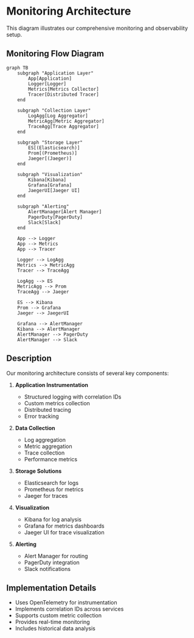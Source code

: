 # Monitoring Architecture

This diagram illustrates our comprehensive monitoring and observability setup.

## Monitoring Flow Diagram

```mermaid
graph TB
    subgraph "Application Layer"
        App[Application]
        Logger[Logger]
        Metrics[Metrics Collector]
        Tracer[Distributed Tracer]
    end

    subgraph "Collection Layer"
        LogAgg[Log Aggregator]
        MetricAgg[Metric Aggregator]
        TraceAgg[Trace Aggregator]
    end

    subgraph "Storage Layer"
        ES[(Elasticsearch)]
        Prom[(Prometheus)]
        Jaeger[(Jaeger)]
    end

    subgraph "Visualization"
        Kibana[Kibana]
        Grafana[Grafana]
        JaegerUI[Jaeger UI]
    end

    subgraph "Alerting"
        AlertManager[Alert Manager]
        PagerDuty[PagerDuty]
        Slack[Slack]
    end

    App --> Logger
    App --> Metrics
    App --> Tracer

    Logger --> LogAgg
    Metrics --> MetricAgg
    Tracer --> TraceAgg

    LogAgg --> ES
    MetricAgg --> Prom
    TraceAgg --> Jaeger

    ES --> Kibana
    Prom --> Grafana
    Jaeger --> JaegerUI

    Grafana --> AlertManager
    Kibana --> AlertManager
    AlertManager --> PagerDuty
    AlertManager --> Slack
```

## Description

Our monitoring architecture consists of several key components:

1. **Application Instrumentation**

   - Structured logging with correlation IDs
   - Custom metrics collection
   - Distributed tracing
   - Error tracking

2. **Data Collection**

   - Log aggregation
   - Metric aggregation
   - Trace collection
   - Performance metrics

3. **Storage Solutions**

   - Elasticsearch for logs
   - Prometheus for metrics
   - Jaeger for traces

4. **Visualization**

   - Kibana for log analysis
   - Grafana for metrics dashboards
   - Jaeger UI for trace visualization

5. **Alerting**
   - Alert Manager for routing
   - PagerDuty integration
   - Slack notifications

## Implementation Details

- Uses OpenTelemetry for instrumentation
- Implements correlation IDs across services
- Supports custom metric collection
- Provides real-time monitoring
- Includes historical data analysis
